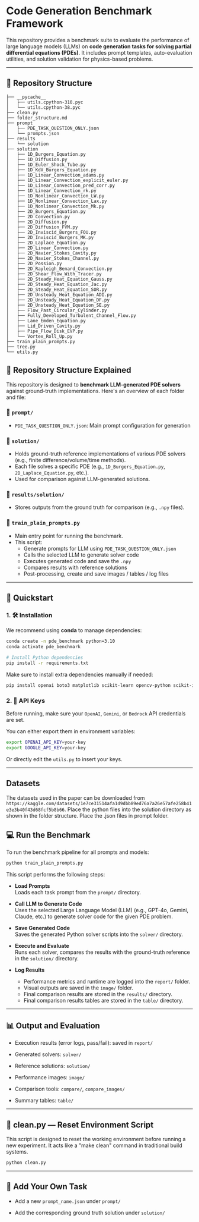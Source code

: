 # Code Generation Benchmark Framework
This repository provides a benchmark suite to evaluate the performance of large language models (LLMs) on
**code generation tasks for solving partial differential equations (PDEs)**. It includes prompt templates, 
auto-evaluation utilities, and solution validation for physics-based problems.

---

## 📁 Repository Structure

```
├── __pycache__
│   ├── utils.cpython-310.pyc
│   └── utils.cpython-38.pyc
├── clean.py
├── folder_structure.md
├── prompt
│   ├── PDE_TASK_QUESTION_ONLY.json
│   └── prompts.json
├── results
│   └── solution
├── solution
│   ├── 1D_Burgers_Equation.py
│   ├── 1D_Diffusion.py
│   ├── 1D_Euler_Shock_Tube.py
│   ├── 1D_KdV_Burgers_Equation.py
│   ├── 1D_Linear_Convection_adams.py
│   ├── 1D_Linear_Convection_explicit_euler.py
│   ├── 1D_Linear_Convection_pred_corr.py
│   ├── 1D_Linear_Convection_rk.py
│   ├── 1D_Nonlinear_Convection_LW.py
│   ├── 1D_Nonlinear_Convection_Lax.py
│   ├── 1D_Nonlinear_Convection_Mk.py
│   ├── 2D_Burgers_Equation.py
│   ├── 2D_Convection.py
│   ├── 2D_Diffusion.py
│   ├── 2D_Diffusion_FVM.py
│   ├── 2D_Inviscid_Burgers_FOU.py
│   ├── 2D_Inviscid_Burgers_MK.py
│   ├── 2D_Laplace_Equation.py
│   ├── 2D_Linear_Convection.py
│   ├── 2D_Navier_Stokes_Cavity.py
│   ├── 2D_Navier_Stokes_Channel.py
│   ├── 2D_Possion.py
│   ├── 2D_Rayleigh_Benard_Convection.py
│   ├── 2D_Shear_Flow_With_Tracer.py
│   ├── 2D_Steady_Heat_Equation_Gauss.py
│   ├── 2D_Steady_Heat_Equation_Jac.py
│   ├── 2D_Steady_Heat_Equation_SOR.py
│   ├── 2D_Unsteady_Heat_Equation_ADI.py
│   ├── 2D_Unsteady_Heat_Equation_DF.py
│   ├── 2D_Unsteady_Heat_Equation_SE.py
│   ├── Flow_Past_Circular_Cylinder.py
│   ├── Fully_Developed_Turbulent_Channel_Flow.py
│   ├── Lane_Emden_Equation.py
│   ├── Lid_Driven_Cavity.py
│   ├── Pipe_Flow_Disk_EVP.py
│   └── Vortex_Roll_Up.py
├── train_plain_prompts.py
├── tree.py
└── utils.py
```
## 📁 Repository Structure Explained
This repository is designed to **benchmark LLM-generated PDE solvers** against ground-truth implementations. 
Here's an overview of each folder and file:
### 📂 `prompt/`
* `PDE_TASK_QUESTION_ONLY.json`: Main prompt configuration for generation
### 📂 `solution/`
* Holds ground-truth reference implementations of various PDE solvers (e.g., finite difference/volume/time methods).
* Each file solves a specific PDE (e.g., `1D_Burgers_Equation.py`, `2D_Laplace_Equation.py`, etc.).
* Used for comparison against LLM-generated solutions.
### 📂 `results/solution/`
* Stores outputs from the ground truth for comparison (e.g., `.npy` files).
### 📄 `train_plain_prompts.py`
* Main entry point for running the benchmark.
* This script:
  * Generate prompts for LLM using `PDE_TASK_QUESTION_ONLY.json`
  * Calls the selected LLM to generate solver code
  * Executes generated code and save the `.npy`
  * Compares results with reference solutions
  * Post-processing, create and save images / tables / log files
---
## 🚀 Quickstart

### 1. 🛠️ Installation

We recommend using **conda** to manage dependencies:

```bash
conda create -n pde_benchmark python=3.10
conda activate pde_benchmark

# Install Python dependencies
pip install -r requirements.txt
```
Make sure to install extra dependencies manually if needed:
```bash
pip install openai boto3 matplotlib scikit-learn opencv-python scikit-image
```

### 2. 🔑 API Keys
Before running, make sure your ```OpenAI```, ```Gemini```, or ```Bedrock``` API credentials are set.

You can either export them in environment variables:
```bash
export OPENAI_API_KEY=your-key
export GOOGLE_API_KEY=your-key
```
Or directly edit the ```utils.py``` to insert your keys.

---

## Datasets
The datasets used in the paper can be downloaded from `https://kaggle.com/datasets/1e7ce31514afa1d9dbb89ed76a7a26e57afe258b41e3e3b40f43d68fcf5b8b66`. 
Place the python files into the solution directory as shown in the folder structure.
Place the .json files in prompt folder.

## 💻 Run the Benchmark
To run the benchmark pipeline for all prompts and models:
```bash
python train_plain_prompts.py
```
This script performs the following steps:

* **Load Prompts**  
  Loads each task prompt from the `prompt/` directory.

* **Call LLM to Generate Code**  
  Uses the selected Large Language Model (LLM) (e.g., GPT-4o, Gemini, Claude, etc.) to generate solver code for the given PDE problem.

* **Save Generated Code**  
  Saves the generated Python solver scripts into the `solver/` directory.

* **Execute and Evaluate**  
  Runs each solver, compares the results with the ground-truth reference in the `solution/` directory.

* **Log Results**  
  * Performance metrics and runtime are logged into the `report/` folder.  
  * Visual outputs are saved in the `image/` folder.  
  * Final comparison results are stored in the `results/` directory.
  * Final comparison results tables are stored in the `table/` directory.
---
## 📊 Output and Evaluation
* Execution results (error logs, pass/fail): saved in `report/`

* Generated solvers: `solver/`

* Reference solutions: `solution/`

* Performance images: `image/`

* Comparison tools: `compare/`, `compare_images/`

* Summary tables: `table/`
---

## 🧹 clean.py — Reset Environment Script
This script is designed to reset the working environment before running a new experiment.
It acts like a "make clean" command in traditional build systems.
```bash
python clean.py
```
---
## 🧪 Add Your Own Task
* Add a new `prompt_name.json` under `prompt/`

* Add the corresponding ground truth solution under `solution/`
